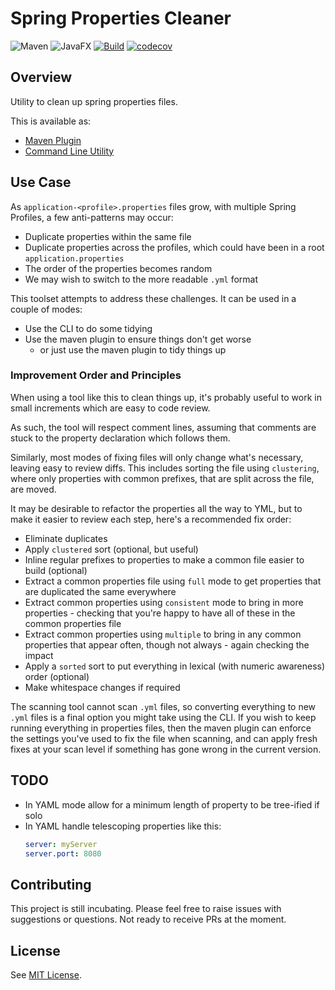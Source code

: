 # Spring Properties Cleaner 

![Maven](https://img.shields.io/badge/apachemaven-C71A36.svg?logo=apachemaven&logoColor=white)
![JavaFX](https://img.shields.io/badge/java-11-white.svg?logo=javafx&logoColor=white)
[![Build](https://github.com/webcompere/spring-properties-cleaner/actions/workflows/build-actions.yml/badge.svg?branch=main)](https://github.com/webcompere/spring-properties-cleaner/actions/workflows/build-actions.yml)
[![codecov](https://codecov.io/gh/webcompere/spring-properties-cleaner/graph/badge.svg?token=OlKMD7tq48)](https://codecov.io/gh/webcompere/spring-properties-cleaner)

## Overview

Utility to clean up spring properties files.

This is available as:

- [Maven Plugin](./spring-properties-cleaner-plugin/README.md)
- [Command Line Utility](./app/README.md)

## Use Case

As `application-<profile>.properties` files grow, with multiple Spring Profiles, a few anti-patterns may occur:

- Duplicate properties within the same file
- Duplicate properties across the profiles, which could have been in a root `application.properties`
- The order of the properties becomes random
- We may wish to switch to the more readable `.yml` format

This toolset attempts to address these challenges. It can be used in a couple of modes:

- Use the CLI to do some tidying
- Use the maven plugin to ensure things don't get worse
  - or  just use the maven plugin to tidy things up

### Improvement Order and Principles

When using a tool like this to clean things up, it's probably useful to work
in small increments which are easy to code review.

As such, the tool will respect comment lines, assuming that comments are stuck
to the property declaration which follows them.

Similarly, most modes of fixing files will only change what's necessary, leaving
easy to review diffs. This includes sorting the file using `clustering`, where
only properties with common prefixes, that are split across the file, are moved.

It may be desirable to refactor the properties all the way to YML, but to
make it easier to review each step, here's a recommended fix order:

- Eliminate duplicates
- Apply `clustered` sort (optional, but useful)
- Inline regular prefixes to properties to make a common file easier to build (optional)
- Extract a common properties file using `full` mode to get properties that are duplicated the same everywhere
- Extract common properties using `consistent` mode to bring in more properties - checking that you're happy to have all of these in the common properties file
- Extract common properties using `multiple` to bring in any common properties that appear often, though not always - again checking the impact
- Apply a `sorted` sort to put everything in lexical (with numeric awareness) order (optional)
- Make whitespace changes if required

The scanning tool cannot scan `.yml` files, so converting everything to new `.yml` files
is a final option you might take using the CLI. If you wish to keep
running everything in properties files, then the maven plugin can enforce
the settings you've used to fix the file when scanning, and can apply fresh
fixes at your scan level if something has gone wrong in the current version.

## TODO

- In YAML mode allow for a minimum length of property to be tree-ified if solo
- In YAML handle telescoping properties like this:
  ```yml
  server: myServer
  server.port: 8080
  ```

## Contributing

This project is still incubating. Please feel free to raise issues with suggestions or questions. Not ready 
to receive PRs at the moment.

## License

See [MIT License](./LICENSE).